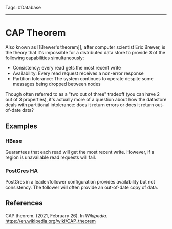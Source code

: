 Tags: #Database 

---

# CAP Theorem

Also known as [[Brewer's theorem]], after computer scientist Eric Brewer, is the theory that it's impossible for a distributed data store to provide 3 of the following capabilities simultaneously:

* Consistency: every read gets the most recent write
* Availability: Every read request receives a non-error response
* Partition tolerance: The system continues to operate despite some messages being dropped between nodes

Though often referred to as a "two out of three" tradeoff (you can have 2 out of 3 properties), it's actually more of a question about how the datastore deals with partitional intolerance: does it return errors or does it return out-of-date data?

## Examples

### HBase

Guarantees that each read will get the most recent write. However, if a region is unavailable read requests will fail.

### PostGres HA

PostGres in a leader/follower configuration provides availability but not consistency. The follower will often provide an out-of-date copy of data.

## References

CAP theorem. (2021, February 26). In _Wikipedia_. https://en.wikipedia.org/wiki/CAP_theorem
